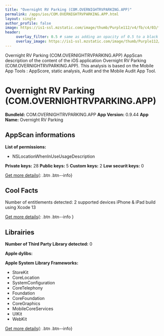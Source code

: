 ```yaml
---
title: "Overnight RV Parking (COM.OVERNIGHTRVPARKING.APP)"
permalink: /apps/ios/COM.OVERNIGHTRVPARKING.APP.html
layout: single
author_profile: false
image: https://is1-ssl.mzstatic.com/image/thumb/Purple112/v4/fb/c4/03/fbc40313-9511-13ff-4bd3-14f16d124a6f/AppIcon-0-0-1x_U007emarketing-0-0-0-10-0-0-sRGB-0-0-0-GLES2_U002c0-512MB-85-220-0-0.png/512x512bb.jpg
header: 
     overlay_filter: 0.5 # same as adding an opacity of 0.5 to a black background
     overlay_image: https://is1-ssl.mzstatic.com/image/thumb/Purple112/v4/fb/c4/03/fbc40313-9511-13ff-4bd3-14f16d124a6f/AppIcon-0-0-1x_U007emarketing-0-0-0-10-0-0-sRGB-0-0-0-GLES2_U002c0-512MB-85-220-0-0.png/512x512bb.jpg
---
```

Overnight RV Parking (COM.OVERNIGHTRVPARKING.APP) AppScan description of the content of the iOS application Overnight RV Parking (COM.OVERNIGHTRVPARKING.APP). This analysis is based on the Mobile App Tools : AppScore, static analysis, Audit and the Mobile Audit App Tool.

# Overnight RV Parking (COM.OVERNIGHTRVPARKING.APP)

**BundleId:** COM.OVERNIGHTRVPARKING.APP
**App Version:** 0.9.44
**App Name:** Overnight RV Parking


## AppScan informations 

**List of permissions:** 
- NSLocationWhenInUseUsageDescription
  
  
**Private keys:** 28
**Public keys:** 5
**Custom keys:** 2
**Low securit keys:** 0
  
[Get more details](/pricing.html){: .btn .btn--info}

## Cool Facts

Number of entitlements detected: 2
supported devices iPhone & iPad
build using Xcode 13
  
[Get more details](/pricing.html){: .btn .btn--info }

## Librairies 
**Number of Third Party Library detected:** 0


**Apple dylibs:**


**Apple System Library Frameworks:**
- StoreKit
- CoreLocation
- SystemConfiguration
- CoreTelephony
- Foundation
- CoreFoundation
- CoreGraphics
- MobileCoreServices
- UIKit
- WebKit


  
[Get more details](/pricing.html){: .btn .btn--info}

